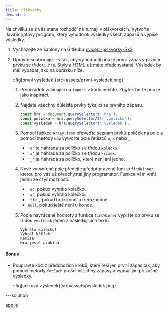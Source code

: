 ```yaml
---
title: Piškvorky
demand: 4
---
```


Na chvilku se z vás stane rozhodčí na turnaji v piškvorkách. Vytvořte JavaScriptový program, který vyhodnotí výsledky všech zápasů a vypíše výsledky.

1. Vycházejte ze šablony na GitHubu [cviceni-piskvorky-3x3](https://github.com/Czechitas-podklady-WEB/cviceni-piskvorky-3x3).

1. Upravte soubor `app.js` tak, aby vyhodnotil pouze první zápas v prvním prvku se třídou `.hra`. Styly a HTML už máte předchystané. Výsledek by měl vypadat jako na obrázku níže.

   ::fig[první výsledek]{src=assets/prvni-vysledek.png}

   1. První řádek začínající na `import` v kódu nechte. Zbytek berte pouze jako inspiraci.

   1. Najděte všechny důležité prvky týkající se prvního zápasu.

      ```js
      const hra = document.querySelector('.hra');
      const policka = hra.querySelectorAll('.policko');
      const vysledek = hra.querySelector('.vysledek');
      ```

   1. Pomocí funkce `Array.from` převeďte seznam prvků políček na pole a pomocí metody `map` vytvořte pole řetězců `o`, `x` nebo `_`.

      - `'o'` je náhrada za políčko se třídou `kolecko`.
      - `'x'` je náhrada za políčko se třídou `krizek`.
      - `'_'` je náhrada za políčko, které není ani jedno.

   1. Nově vytvořené pole předejte předpřipravené funkci `findWinner`, kterou pro vás už předchystal jiný programátor. Funkce vám vrátí jednu ze čtyř možností.

      - `'o'`, pokud vyhrálo kolečko.
      - `'x'`, pokud vyhrálo kolečko.
      - `'tie'`, pokud hra skončila nerozhodně.
      - `null`, pokud ještě není u konce.

   1. Podle navrácené hodnoty z funkce `findWinner` vypište do prvku se třídou `vysledek` jeden z následujících textů.

      ```text
      Vyhrálo kolečko!
      Vyhrál křížek!
      Remíza!
      Hra ještě probíhá
      ```

#### Bonus

- Poupravte kód z předchozích kroků, který řeší jen první zápas tak, aby pomocí metody `forEach` prošel všechny zápasy a vypsal jim příslušné výsledky.

  ::fig[celkový výsledek]{src=assets/vysledek.png}

---solution

[app.js](https://github.com/Czechitas-podklady-WEB/cviceni-piskvorky-3x3/blob/reseni/app.js)

